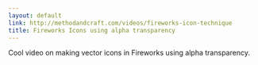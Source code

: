 ```yaml
---
layout: default
link: http://methodandcraft.com/videos/fireworks-icon-technique
title: Fireworks Icons using alpha transparency
---
```


Cool video on making vector icons in Fireworks using alpha transparency.
